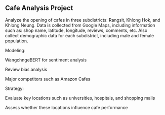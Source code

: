 ## Cafe Analysis Project

Analyze the opening of cafes in three subdistricts: Rangsit, Khlong Hok, and Khlong Neung.
Data is collected from Google Maps, including information such as: shop name, latitude, longitude, reviews, comments, etc.
Also collect demographic data for each subdistrict, including male and female population.

Modeling:

WangchngeBERT for sentiment analysis

Review bias analysis

Major competitors such as Amazon Cafes

Strategy:

Evaluate key locations such as universities, hospitals, and shopping malls

Assess whether these locations influence cafe performance
